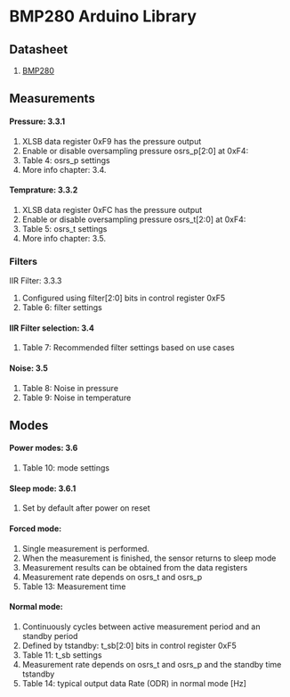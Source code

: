 
# BMP280 Arduino Library

## Datasheet
1. [BMP280](https://www.bosch-sensortec.com/media/boschsensortec/downloads/datasheets/bst-bmp280-ds001.pdf)

## Measurements
#### Pressure: 3.3.1
1. XLSB data register 0xF9 has the pressure output
2. Enable or disable oversampling pressure osrs_p[2:0] at 0xF4: 
3. Table 4: osrs_p settings 
4. More info chapter: 3.4. 

#### Temprature: 3.3.2
1. XLSB data register 0xFC has the pressure output
2. Enable or disable oversampling pressure osrs_t[2:0] at 0xF4: 
3. Table 5: osrs_t settings
4. More info chapter: 3.5. 

### Filters
IIR Filter: 3.3.3
1. Configured using filter[2:0] bits in control register 0xF5 
2. Table 6: filter settings

#### IIR Filter selection: 3.4
1. Table 7: Recommended filter settings based on use cases

#### Noise: 3.5
1. Table 8: Noise in pressure
2. Table 9: Noise in temperature

## Modes
#### Power modes: 3.6
1. Table 10: mode settings

#### Sleep mode: 3.6.1
1. Set by default after power on reset

#### Forced mode: 
1. Single measurement is performed.
2. When the measurement is finished, the sensor returns to sleep mode 
3. Measurement results can be obtained from the data registers
4. Measurement rate depends on osrs_t and osrs_p
5. Table 13: Measurement time

#### Normal mode:
1. Continuously cycles between active measurement period and an standby period
2. Defined by tstandby:  t_sb[2:0] bits in control register 0xF5 
3. Table 11: t_sb settings
4. Measurement rate depends on osrs_t and osrs_p and the standby time tstandby
5. Table 14: typical output data Rate (ODR) in normal mode [Hz]



